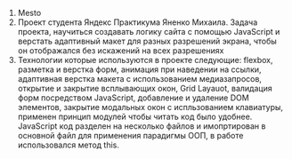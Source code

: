 1. Mesto
2. Проект студента Яндекс Практикума Яненко Михаила. Задача проекта, научиться создавать логику сайта с помощью JavaScript и верстать адаптивный макет для разных разрешений экрана, чтобы он отображался без искажений на всех разрешениях
3. Технологии которые используются в проекте следующие: flexbox, разметка и верстка форм, анимация при наведении на ссылки, адаптивная верстка макета с использованием медиазапросов,  открытие и закрытие всплывающих окон, Grid Layauot, валидация форм посредством JavaScript, добавление и удаление DOM элементов, закрытие модальных окон с испльзованием клавиатуры, применен принцип модулей чтобы читать код было удобнее.
JavaScript код разделен на несколько файлов и имопртирован в основной файл для применения парадигмы ООП, в работе использовался метод this.
